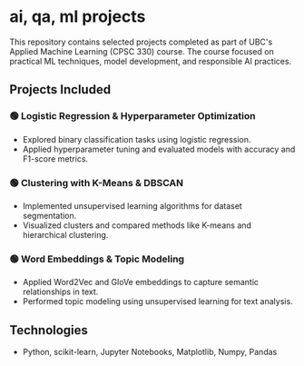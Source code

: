 # ai, qa, ml projects
This repository contains selected projects completed as part of UBC's Applied Machine Learning (CPSC 330) course. The course focused on practical ML techniques, model development, and responsible AI practices.
## Projects Included

### 🟢 Logistic Regression & Hyperparameter Optimization
- Explored binary classification tasks using logistic regression.
- Applied hyperparameter tuning and evaluated models with accuracy and F1-score metrics.

### 🟢 Clustering with K-Means & DBSCAN
- Implemented unsupervised learning algorithms for dataset segmentation.
- Visualized clusters and compared methods like K-means and hierarchical clustering.

### 🟢 Word Embeddings & Topic Modeling
- Applied Word2Vec and GloVe embeddings to capture semantic relationships in text.
- Performed topic modeling using unsupervised learning for text analysis.

## Technologies
- Python, scikit-learn, Jupyter Notebooks, Matplotlib, Numpy, Pandas
